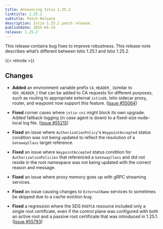 ```yaml
---
title: Announcing Istio 1.25.2
linktitle: 1.25.2
subtitle: Patch Release
description: Istio 1.25.2 patch release.
publishdate: 2025-04-14
release: 1.25.2
---
```


This release contains bug fixes to improve robustness. This release note describes what’s different between Istio 1.25.1 and Istio 1.25.2.

{{< relnote >}}

## Changes

- **Added** an environment variable prefix `CA_HEADER_` (similar to `XDS_HEADER_`) that can be added to CA requests for different purposes, such as routing to appropriate external `istiod`s.
  Istio sidecar proxy, router, and waypoint now support this feature.  ([Issue #55064](https://github.com/istio/istio/issues/55064))

- **Fixed** corner cases where `istio-cni` might block its own upgrade. Added fallback logging (in case agent is down) to a fixed-size node-local log file.
  ([Issue #55215](https://github.com/istio/istio/issues/55215))

- **Fixed** an issue where `AuthorizationPolicy`'s `WaypointAccepted` status condition was not being updated to reflect the resolution of a `GatewayClass` target reference.

- **Fixed** an issue where `WaypointAccepted` status condition for `AuthorizationPolicies` that referenced a `GatewayClass` and did not reside in the root namespace was not being updated with the correct reason and message.

- **Fixed** an issue where proxy memory goes up with gRPC streaming services.

- **Fixed** an issue causing changes to `ExternalName` services to sometimes be skipped due to a cache eviction bug.

- **Fixed** a regression where the SDS `ROOTCA` resource included only a single root certificate, even if the control plane
  was configured with both an active root and a passive root certificate that was introduced in 1.25.1.
  ([Issue #55793](https://github.com/istio/istio/issues/55793))
